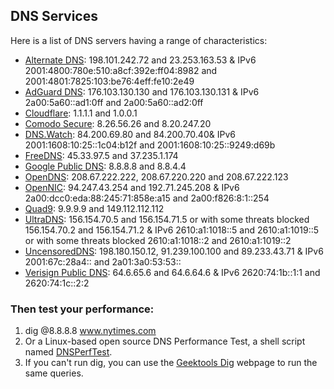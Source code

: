 ## DNS Services  

Here is a list of DNS servers having a range of characteristics:  

* [Alternate DNS](https://alternate-dns.com/): 198.101.242.72 and 23.253.163.53 & IPv6 2001:4800:780e:510:a8cf:392e:ff04:8982 and 2001:4801:7825:103:be76:4eff:fe10:2e49  
* [AdGuard DNS](https://adguard.com/en/adguard-dns/overview.html): 176.103.130.130 and 176.103.130.131 & IPv6 2a00:5a60::ad1:0ff and 2a00:5a60::ad2:0ff  
* [Cloudflare](https://www.cloudflare.com/dns/): 1.1.1.1 and 1.0.0.1  
* [Comodo Secure](https://www.comodo.com/secure-dns): 8.26.56.26 and 8.20.247.20  
* [DNS.Watch](https://dns.watch/index): 84.200.69.80 and 84.200.70.40& IPv6 2001:1608:10:25::1c04:b12f and 2001:1608:10:25::9249:d69b  
* [FreeDNS](https://freedns.zone/en/): 45.33.97.5 and 37.235.1.174  
* [Google Public DNS](https://developers.google.com/speed/public-dns/): 8.8.8.8 and 8.8.4.4  
* [OpenDNS](https://www.opendns.com/): 208.67.222.222, 208.67.220.220 and 208.67.222.123  
* [OpenNIC](https://www.opennic.org/): 94.247.43.254 and 192.71.245.208 & IPv6 2a00:dcc0:eda:88:245:71:858e:a15 and 2a00:f826:8:1::254  
* [Quad9](https://www.quad9.net/): 9.9.9.9 and 149.112.112.112  
* [UltraDNS](https://www.publicdns.neustar/): 156.154.70.5 and 156.154.71.5 or with some threats blocked 156.154.70.2 and 156.154.71.2 & IPv6 2610:a1:1018::5 and 2610:a1:1019::5 or with some threats blocked 2610:a1:1018::2 and 2610:a1:1019::2   
* [UncensoredDNS](https://blog.uncensoreddns.org/): 198.180.150.12, 91.239.100.100 and 89.233.43.71 & IPv6 2001:67c:28a4:: and 2a01:3a0:53:53::  
* [Verisign Public DNS](https://www.verisign.com/en_US/security-services/public-dns/index.xhtml): 64.6.65.6 and 64.6.64.6 & IPv6 2620:74:1b::1:1 and 2620:74:1c::2:2  
  
### Then test your performance:  
1. dig @8.8.8.8 www.nytimes.com  
2. Or a Linux-based open source DNS Performance Test, a shell script named [DNSPerfTest](https://github.com/cleanbrowsing/dnsperftest).  
3. If you can't run dig, you can use the [Geektools Dig](http://www.geektools.com/digtool.php) webpage to run the same queries.  
